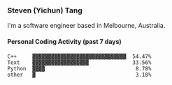 ### Steven (Yichun) Tang

I'm a software engineer based in Melbourne, Australia.

#### Personal Coding Activity (past 7 days)
```
C++     ▓▓▓▓▓▓▓▓▓▓▓▓▓▓▓▓▓▓▓▓▓▓▓▓▓▓▓▓▓▓  54.47%
Text    ▓▓▓▓▓▓▓▓▓▓▓▓▓▓▓▓▓▓              33.56%
Python  ▓▓▓▓                             8.78%
other   ▓                                3.18%
```
